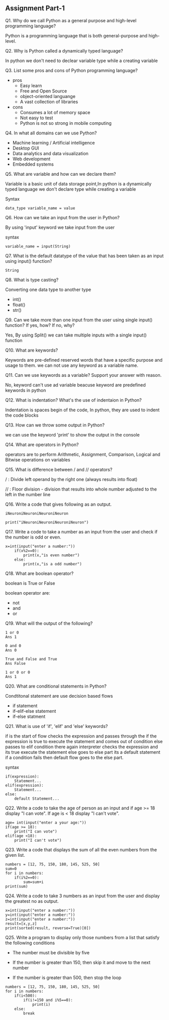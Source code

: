 ## Assignment Part-1
Q1. Why do we call Python as a general purpose and high-level programming language?

Python is a programming language that is both general-purpose and high-level.

Q2. Why is Python called a dynamically typed language?

In python we don't need to declear variable type while a creating variable 

Q3. List some pros and cons of Python programming language?

- pros
    - Easy learn
    - Free and Open Source
    - object-oriented languange  
    - A vast collection of libraries
- cons
    - Consumes a lot of memory space
    - Not easy to test
    - Python is not so strong in mobile computing

Q4. In what all domains can we use Python?

- Machine learning / Artificial intelligence
- Desktop GUI
- Data analytics and data visualization 
- Web development
- Embedded systems


Q5. What are variable and how can we declare them?

Variable is a basic unit of data storage point,In python is a dynamically typed language we don't declare type while creating a variable 

Syntax
    
    data_type variable_name = value

Q6. How can we take an input from the user in Python?

By using 'input' keyword we take input from the user

syntax

    variable_name = input(String)

Q7. What is the default datatype of the value that has been taken as an input using input() function?

    String

Q8. What is type casting?

Converting one data type to another type
- int()
- float()
- str()

Q9. Can we take more than one input from the user using single input() function? If yes, how? If no, why?

Yes, By using Split() we can take multiple inputs with a single input() function

Q10. What are keywords?

Keywords are pre-defined reserved words that have a specific purpose and usage to them. we can not use any keyword as a variable name.



Q11. Can we use keywords as a variable? Support your answer with reason.

No, keyword can't use ad variable beacuse keyword are predefined keywords in python

Q12. What is indentation? What's the use of indentaion in Python?

Indentation is spaces begin of the code, In python, they are used to indent the code blocks

Q13. How can we throw some output in Python?
 
 we can use the keyword 'print' to show the output in the console

Q14. What are operators in Python?

operators are to perform Arithmetic, Assignment, Comparison, Logical and Bitwise operations on variables

Q15. What is difference between / and // operators?

/ : Divide left operand by the right one (always results into float)

// : Floor division - division that results into whole number adjusted to the left in the number line

Q16. Write a code that gives following as an output.
```
iNeuroniNeuroniNeuroniNeuron
```
    print("iNeuroniNeuroniNeuroniNeuron")

Q17. Write a code to take a number as an input from the user and check if the number is odd or even.

    x=int(input("enter a number:"))
        if(x%2==0):
            print(x,"is even number")
        else:
            print(x,"is a odd number")


Q18. What are boolean operator?

boolean is True or False 

boolean operator are:
- not
- and
- or


Q19. What will the output of the following?
```
1 or 0
Ans 1

0 and 0
Ans 0

True and False and True
Ans False

1 or 0 or 0
Ans 1

```

Q20. What are conditional statements in Python?

Condtitonal statement are use decision based flows
 - if statement
 - if-elif-else statement
 - if-else statment

Q21. What is use of 'if', 'elif' and 'else' keywords?

if is the start of flow checks the expression and passes through the if the expression is true to execute the statement and comes out of condition else passes to elif condition there again interpreter checks the expression and its true execute the statement else goes to else part its a default statement if a condition fails then default flow goes to the else part.

syntax

    if(expression):
        Statement...
    elif(expression):
        Statement...
    else:
        default Statement...

Q22. Write a code to take the age of person as an input and if age >= 18 display "I can vote". If age is < 18 display "I can't vote".

    age= int(input("enter a your age:"))
    if(age >= 18):
        print("I can vote")
    elif(age <18):
        print("I can't vote")

Q23. Write a code that displays the sum of all the even numbers from the given list.
```
numbers = [12, 75, 150, 180, 145, 525, 50]
sum=0
for i in numbers:
    if(i%2==0):
        sum=sum+i
print(sum)
```


Q24. Write a code to take 3 numbers as an input from the user and display the greatest no as output.

    
    x=int(input("enter a number:"))
    y=int(input("enter a number:"))
    z=int(input("enter a number:"))
    result=[x,y,z]
    print(sorted(result, reverse=True)[0])

Q25. Write a program to display only those numbers from a list that satisfy the following conditions

- The number must be divisible by five

- If the number is greater than 150, then skip it and move to the next number

- If the number is greater than 500, then stop the loop
```
numbers = [12, 75, 150, 180, 145, 525, 50]
for i in numbers:
    if(i<500):
        if(i!=150 and i%5==0):
            print(i)
    else:
        break

```